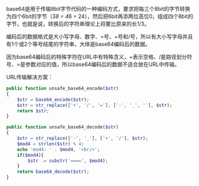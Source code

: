 base64是用于传输8bit字节代码的一种编码方式，要求把每三个8bit的字节转换为四个6bit的字节（3*8 = 4*6 = 24），然后把6bit再添两位高位0，组成四个8bit的字节，也就是说，转换后的字符串理论上将要比原来的长1/3。

编码后的数据格式是大小写字母、数字、=号、+号和/号，所以有大小写字母并且有1个或2个等号结尾的字符串，大体是base64编码后的数据。

因为base64编码后的特殊字符在URL中有特殊含义，+表示空格、/是路径划分符号、=是参数对应的值，所以base64编码后的数据不适合放在URL中传输。

URL传输解决方案：
```php
public function unsafe_base64_encode($str)
{
	$str = base64_encode($str);
	$str = str_replace(['+', '/', '='], ['-', '_', ''], $str);
	return $str;
}

public function unsafe_base64_decode($str)
{
	$str = str_replace(['-', '_'], ['+', '/'], $str);
	$mod4 = strlen($str) % 4;
	echo 'mod4: ' . $mod4, '<br/>';
	if($mod4){
		$str .= substr('====', $mod4);
	}
	return base64_decode($str);
}
```

